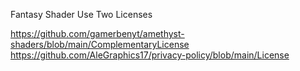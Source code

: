 Fantasy Shader Use Two Licenses

https://github.com/gamerbenyt/amethyst-shaders/blob/main/ComplementaryLicense
https://github.com/AleGraphics17/privacy-policy/blob/main/License
